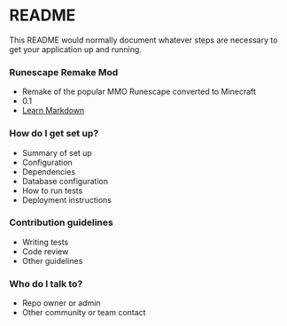 # README #

This README would normally document whatever steps are necessary to get your application up and running.

### Runescape Remake Mod ###

* Remake of the popular MMO Runescape converted to Minecraft
* 0.1
* [Learn Markdown](https://bitbucket.org/tutorials/markdowndemo)

### How do I get set up? ###

* Summary of set up
* Configuration
* Dependencies
* Database configuration
* How to run tests
* Deployment instructions

### Contribution guidelines ###

* Writing tests
* Code review
* Other guidelines

### Who do I talk to? ###

* Repo owner or admin
* Other community or team contact